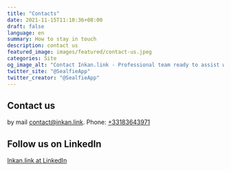 ```yaml
---
title: "Contacts"
date: 2021-11-15T11:10:36+08:00
draft: false
language: en
summary: How to stay in touch
description: contact us
featured_image: images/featured/contact-us.jpeg
categories: Site
og_image_alt: "Contact Inkan.link - Professional team ready to assist with cybersecurity solutions"
twitter_site: "@SealfieApp"
twitter_creator: "@SealfieApp"
---
```

## Contact us

by mail contact@inkan.link.
Phone: [+33183643971](tel:+33183643971)


## Follow us on LinkedIn


[Inkan.link at LinkedIn](https://www.linkedin.com/company/inkan-link/)
